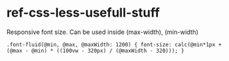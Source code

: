 # ref-css-less-usefull-stuff

Responsive font size.
Can be used inside (max-width), (min-width)

``.font-fluid(@min, @max, @maxWidth: 1200) {
  font-size: calc(@min*1px + (@max - @min) * ((100vw - 320px) / (@maxWidth - 320)));
}``
